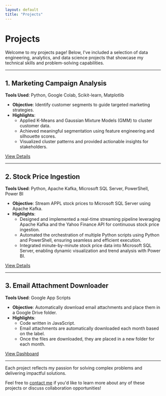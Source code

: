 ```yaml
---
layout: default
title: "Projects"
---
```


# Projects  

Welcome to my projects page! Below, I've included a selection of data engineering, analytics, and data science projects that showcase my technical skills and problem-solving capabilities.  

---

## **1. Marketing Campaign Analysis**  
**Tools Used**: Python, Google Colab, Scikit-learn, Matplotlib  
- **Objective**: Identify customer segments to guide targeted marketing strategies.  
- **Highlights**:  
  - Applied K-Means and Gaussian Mixture Models (GMM) to cluster customer data.  
  - Achieved meaningful segmentation using feature engineering and silhouette scores.  
  - Visualized cluster patterns and provided actionable insights for stakeholders.  

[View Details](https://github.com/SMcQueen2023/Marketing-Campaign-Analysis)  

---

## **2. Stock Price Ingestion**  
**Tools Used**: Python, Apache Kafka, Microsoft SQL Server, PowerShell, Power BI  
- **Objective**: Stream APPL stock prices to Microsoft SQL Server using Apache Kafka.  
- **Highlights**:  
  - Designed and implemented a real-time streaming pipeline leveraging Apache Kafka and the Yahoo Finance API for continuous stock price ingestion.  
  - Automated the orchestration of multiple Python scripts using Python and PowerShell, ensuring seamless and efficient execution.
  - Integrated minute-by-minute stock price data into Microsoft SQL Server, enabling dynamic visualization and trend analysis with Power BI.
    
[View Details](https://github.com/SMcQueen2023/Stock-Price-Ingestion)  

---

## **3. Email Attachment Downloader**  
**Tools Used**: Google App Scripts  
- **Objective**: Automatically download email attachments and place them in a Google Drive folder.  
- **Highlights**:  
  - Code written in JavaScript.  
  - Email attachments are automatically downloaded each month based on the label.  
  - Once the files are downloaded, they are placed in a new folder for each month.  

[View Dashboard](https://github.com/SMcQueen2023/Email-Attachment-Downloader)  

---

Each project reflects my passion for solving complex problems and delivering impactful solutions.

Feel free to [contact me](/contact/) if you'd like to learn more about any of these projects or discuss collaboration opportunities!  
